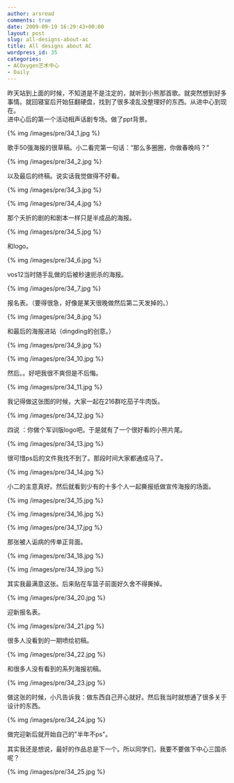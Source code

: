 ```yaml
---
author: arsread
comments: true
date: 2009-09-19 16:29:43+00:00
layout: post
slug: all-designs-about-ac
title: All designs about AC
wordpress_id: 35
categories:
- ACOxygen艺术中心
- Daily
---
```


昨天站到上面的时候，不知道是不是注定的，就听到小熊那首歌。就突然想到好多事情。就回寝室后开始狂翻硬盘，找到了很多凌乱没整理好的东西。从进中心到现在。  
进中心后的第一个活动相声话剧专场。做了ppt背景。  
  
{% img /images/pre/34_1.jpg %}
  
歌手50强海报的很草稿。小二看完第一句话：“那么多圈圈，你做春晚吗？”  
<!--more-->
  
{% img /images/pre/34_2.jpg %}
  
以及最后的终稿。说实话我觉做得不好看。  
  
{% img /images/pre/34_3.jpg %}
  
{% img /images/pre/34_4.jpg %}
  
那个夭折的剧的和剧本一样只是半成品的海报。  
  
{% img /images/pre/34_5.jpg %}
  
和logo。  
  
{% img /images/pre/34_6.jpg %}
  
vos12当时随手乱做的后被秒速扼杀的海报。  
  
{% img /images/pre/34_7.jpg %}
  
报名表。（要得很急，好像是某天很晚做然后第二天发掉的。）  
  
{% img /images/pre/34_8.jpg %}
  
和最后的海报进站（dingding的创意。）  
  
{% img /images/pre/34_9.jpg %}
  
{% img /images/pre/34_10.jpg %}
  
  
然后。。好吧我很不爽但是不后悔。  
  
{% img /images/pre/34_11.jpg %}
  
我记得做这张图的时候，大家一起在216群吃茄子牛肉饭。  
  
{% img /images/pre/34_12.jpg %}
  
四说 ：你做个军训版logo吧。于是就有了一个很好看的小熊片尾。  
  
{% img /images/pre/34_13.jpg %}
  
很可惜ps后的文件我找不到了。那段时间大家都通成马了。  
  
{% img /images/pre/34_14.jpg %}
  
小二的主意真好。然后就看到少有的十多个人一起撕报纸做宣传海报的场面。  
  
{% img /images/pre/34_15.jpg %}
  
{% img /images/pre/34_16.jpg %}
  
{% img /images/pre/34_17.jpg %}
  
那张被人诟病的传单正背面。  
  
{% img /images/pre/34_18.jpg %}
  
{% img /images/pre/34_19.jpg %}
  
其实我最满意这张。后来贴在车篮子前面好久舍不得撕掉。  
  
{% img /images/pre/34_20.jpg %}
  
迎新报名表。  
  
{% img /images/pre/34_21.jpg %}
  
很多人没看到的一期喷绘初稿。  
  
{% img /images/pre/34_22.jpg %}
  
和很多人没有看到的系列海报初稿。  
  
{% img /images/pre/34_23.jpg %}
  
做这张的时候，小凡告诉我：做东西自己开心就好。然后我当时就想通了很多关于设计的东西。  
  
{% img /images/pre/34_24.jpg %}
  
做完迎新后就开始自己的"半年不ps"。  
  
其实我还是想说，最好的作品总是下一个。所以同学们，我要不要做下中心三国杀呢？  
  
{% img /images/pre/34_25.jpg %}
